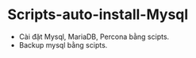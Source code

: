 # Scripts-auto-install-Mysql
- Cài đặt Mysql, MariaDB, Percona  bằng scipts.
- Backup mysql bằng scipts.
